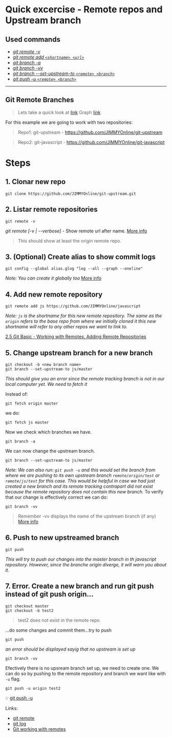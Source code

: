 # Quick excercise - Remote repos and Upstream branch

## Used commands

- [_git remote -v_](https://git-scm.com/docs/git-remote#Documentation/git-remote.txt--v)
- [_git remote add `<shortname> <url>`_](https://git-scm.com/docs/git-remote#Documentation/git-remote.txt-emaddem) 
- [_git branch -a_](https://git-scm.com/docs/git-branch#Documentation/git-branch.txt--a)
- [_git branch -vv_](https://git-scm.com/docs/git-branch#Documentation/git-branch.txt--vv)
- [_git branch --set-upstream-to `<remote> <branch>`_](https://git-scm.com/docs/git-branch#Documentation/git-branch.txt---set-upstream-toltupstreamgt)
- [_git push -u `<remote> <branch>`_](https://git-scm.com/docs/git-push#Documentation/git-push.txt--u)

___________________

## Git Remote Branches 
> Lets take a quick look at [link](https://git-scm.com/book/en/v2/Git-Branching-Remote-Branches)
> Graph [link](https://devconnected.com/how-to-set-upstream-branch-on-git/) 

For this example we are going to work with two repositories:

> Repo1: git-upstream - https://github.com/JIMMYOnline/git-upstream

> Repo2: git-javascript - https://github.com/JIMMYOnline/git-javascript

# Steps

## 1. Clonar new repo
```
git clone https://github.com/JIMMYOnline/git-upstream.git
```
## 2. Listar remote repositories
```
git remote -v
```
_git remote [-v | --verbose]_ - Show remote url after name. [More info](https://git-scm.com/docs/git-remote)

> This should show at least the origin remote repo.

## 3. (Optional) Create alias to show commit logs
```
git config --global alias.glog "log --all --graph --oneline"
```
_Note: You can create it globally too_ [More info](https://git-scm.com/book/en/v2/Git-Basics-Git-Aliases)


## 4. Add new remote repository
```
git remote add js https://github.com/JIMMYOnline/javascript
```
_Note: `js` is the shortname for this new remote repository. The same as the `origin` refers to the base repo from where we initially cloned it this new shortname will refer to any other repos we want to link to._

[2.5 Git Basic - Working with Remotes. Adding Remote Repositories](https://git-scm.com/book/en/v2/Git-Basics-Working-with-Remotes)

## 5. Change upstream branch for a new branch
```
git checkout -b <new branch name>
git branch --set-upstream-to js/master
```
_This should give you an error since the remote tracking branch is not in our 
local computer yet. We need to fetch it_

Instead of:
```
git fetch origin master
```
we do:
```
git fetch js master
```
Now we check which branches we have.
```
git branch -a
```
We can now change the upstream branch.
```
git branch --set-upstream-to js/master
```
_Note: We can also run: `git push -u` and this would set the branch from where we are pushing to its own upstream branch `remote/origin/test` or `remote/js/test` for this case. This would be helpful in case we had just created a new branch and its remote tracking contrapart did not exist because the remote repository does not contain this new branch._
To verify that our change is effectively correct we can do:
```
git branch -vv
```
> Remember -vv displays the name of the upstream branch (if any) [More info](https://git-scm.com/docs/git-branch#Documentation/git-branch.txt--vv)

## 6. Push to new upstreamed branch
```
git push
```
_This will try to push our changes into the master branch in th javascript repository. However, since the branche origin diverge, it will warn you about it._
## 7. Error. Create a new branch and run git push instead of git push origin...

```
git checkout master
git checkout -b test2
```
> test2 does not exist in the remote repo

...do some changes and commit them...try to push

```
git push
```
_an error should be displayed sayig that no upstream is set up_
```
git branch -vv
```
Efectively there is no upsream branch set up, we need to create one. 
We can do so by pushing to the remote repository and branch we want like with `-u` flag.
```
git push -u origin test2
```
:bulb: [git push -u](https://git-scm.com/docs/git-push#Documentation/git-push.txt--u)

Links:

- [git remote](https://git-scm.com/docs/git-remote)
- [git log](https://git-scm.com/docs/git-log)
- [Git working with remotes](https://git-scm.com/book/en/v2/Git-Basics-Working-with-Remotes)
